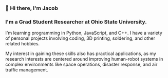 ### 👋 Hi there, I'm Jacob


### I'm a Grad Student Researcher at Ohio State University.

I'm learning programming in Python, JavaScript, and C++. I have a variety of personal projects involving coding, 3D printing, soldering, and other related hobbies.

My interest in gaining these skills also has practical applications, as my research interests are centered around improving human-robot systems in complex environments like space operations, disaster response, and air traffic management. 


[website]: https://jacobkeller.io
[linkedin]: https://linkedin.com/in/jacobrkeller
